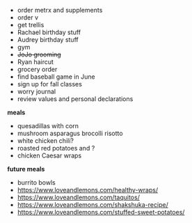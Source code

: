 * order metrx and supplements
* order v
* get trellis
* Rachael birthday stuff
* Audrey birthday stuff
* gym
* ~~JoJo grooming~~
* Ryan haircut 
* grocery order
* find baseball game in June
* sign up for fall classes
* worry journal
* review values and personal declarations

**meals**
* quesadillas with corn 
* mushroom asparagus brocolli risotto 
* white chicken chili? 
* roasted red potatoes and ?
* chicken Caesar wraps

**future meals**
* burrito bowls
* https://www.loveandlemons.com/healthy-wraps/
* https://www.loveandlemons.com/taquitos/
* https://www.loveandlemons.com/shakshuka-recipe/
* https://www.loveandlemons.com/stuffed-sweet-potatoes/
